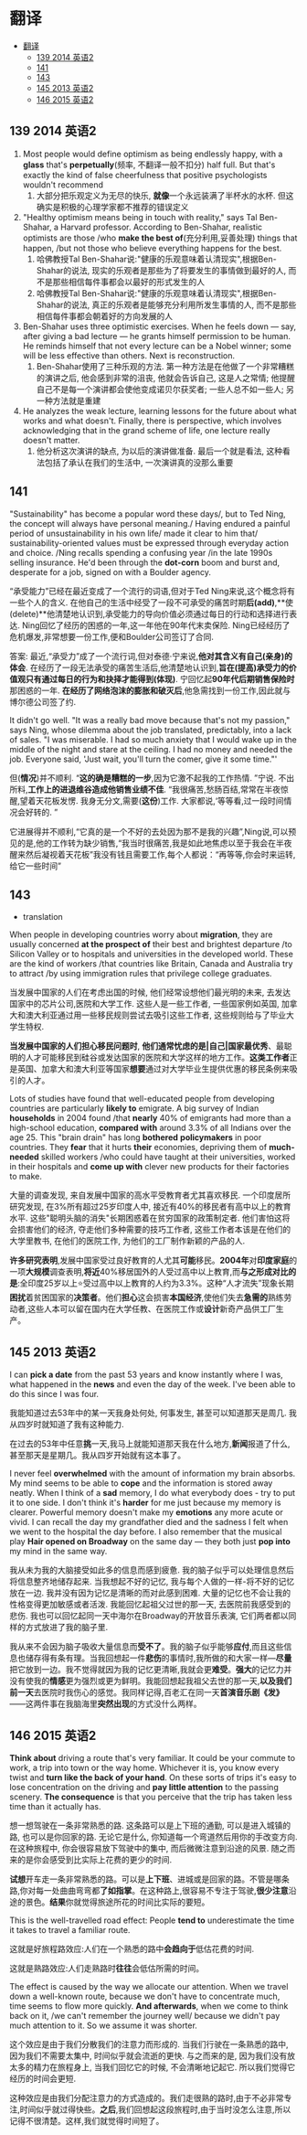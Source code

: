 # 翻译

- [翻译](#翻译)
  - [139 2014 英语2](#139-2014-英语2)
  - [141](#141)
  - [143](#143)
  - [145 2013 英语2](#145-2013-英语2)
  - [146 2015 英语2](#146-2015-英语2)

## 139 2014 英语2

1. Most people would define optimism as being endlessly happy, with a **glass** that's **perpetually**(频率, 不翻译一般不扣分) half full. But that's exactly the kind of false cheerfulness that positive psychologists wouldn't recommend
   1. 大部分把乐观定义为无尽的快乐, **就像**一个永远装满了半杯水的水杯. 但这确实是积极的心理学家都不推荐的错误定义
2. "Healthy optimism means being in touch with reality," says Tal Ben-Shahar, a Harvard professor. According to Ben-Shahar, realistic optimists are those /who **make the best of**(充分利用,妥善处理) things that happen, /but not those who believe everything happens for the best.
   1. 哈佛教授Tal Ben-Shahar说:"健康的乐观意味着认清现实",根据Ben-Shahar的说法, 现实的乐观者是那些为了将要发生的事情做到最好的人, 而不是那些相信每件事都会以最好的形式发生的人
   2. 哈佛教授Tal Ben-Shahar说:"健康的乐观意味着认清现实",根据Ben-Shahar的说法, 真正的乐观者是能够充分利用所发生事情的人, 而不是那些相信每件事都会朝着好的方向发展的人
3. Ben-Shahar uses three optimistic exercises. When he feels down — say, after giving a bad lecture — he grants himself permission to be human. He reminds himself that not every lecture can be a Nobel winner; some will be less effective than others. Next is reconstruction.
   1. Ben-Shahar使用了三种乐观的方法. 第一种方法是在他做了一个非常糟糕的演讲之后, 他会感到非常的沮丧, 他就会告诉自己, 这是人之常情; 他提醒自己不是每一个演讲都会使他变成诺贝尔获奖者; 一些人总不如一些人; 另一种方法就是重建
4. He analyzes the weak lecture, learning lessons for the future about what works and what doesn't. Finally, there is perspective, which involves acknowledging that in the grand scheme of life, one lecture really doesn't matter.
   1. 他分析这次演讲的缺点, 为以后的演讲做准备. 最后一个就是看法, 这种看法包括了承认在我们的生活中, 一次演讲真的没那么重要

## 141

"Sustainability" has become a popular word these days/, but to Ted Ning, the concept will always have personal meaning./ Having endured a painful period of unsustainability in his own life/ made it clear to him that/ sustainability-oriented values must be expressed through everyday action and choice. /Ning recalls spending a confusing year /in the late 1990s selling insurance. He'd been through the **dot-corn** boom and burst and, desperate for a job, signed on with a Boulder agency.

“承受能力”已经在最近变成了一个流行的词语,但对于Ted Ning来说,这个概念将有一些个人的含义. 在他自己的生活中经受了一段不可承受的痛苦时期**后(add)**,**使(delete)**他清楚地认识到,承受能力的导向价值必须通过每日的行动和选择进行表达. Ning回忆了经历的困惑的一年,这一年他在90年代末卖保险. Ning已经经历了危机爆发,非常想要一份工作,便和Boulder公司签订了合同.

答案: 最近,“承受力”成了一个流行词,但对泰德·宁来说,**他对其含义有自己(亲身)的体会**. 在经历了一段无法承受的痛苦生活后,他清楚地认识到,**旨在(提高)承受力的价值观只有通过每日的行为和抉择才能得到(体现)**. 宁回忆起**90年代后期销售保险时**那困惑的一年. **在经历了网络泡沫的膨胀和破灭后**,他急需找到一份工作,因此就与博尔德公司签了约.

It didn't go well. "It was a really bad move because that's not my passion," says Ning, whose dilemma about the job translated, predictably, into a lack of sales. "I was miserable. I had so much anxiety that I would wake up in the middle of the night and stare at the ceiling. I had no money and needed the job. Everyone said, 'Just wait, you'll turn the comer, give it some time."'

但(**情况**)并不顺利. “**这的确是糟糕的一步**,因为它激不起我的工作热情. ”宁说. 不出所料,**工作上的进退维谷造成他销售业绩不佳**. “我很痛苦,愁肠百结,常常在半夜惊醒,望着天花板发愣. 我身无分文,需要(**这份**)工作. 大家都说,‘等等看,过一段时间情况会好转的. ”

它进展得并不顺利,“它真的是一个不好的去处因为那不是我的兴趣”,Ning说,可以预见的是,他的工作转为缺少销售,“我当时很痛苦,我是如此地焦虑以至于我会在半夜醒来然后凝视着天花板”我没有钱且需要工作,每个人都说：“再等等,你会时来运转,给它一些时间”

## 143

- translation

When people in developing countries worry about **migration**, they are usually concerned **at the prospect of** their best and brightest departure /to Silicon Valley or to hospitals and universities in the developed world. These are the kind of workers /that countries like Britain, Canada and Australia try to attract /by using immigration rules that privilege college graduates.

当发展中国家的人们在考虑出国的时候, 他们经常设想他们最光明的未来, 去发达国家中的芯片公司,医院和大学工作. 这些人是一些工作者, 一些国家例如英国, 加拿大和澳大利亚通过用一些移民规则尝试去吸引这些工作者, 这些规则给与了毕业大学生特权.

**当发展中国家的人们担心移民问题时**, **他们通常忧虑的是|自己|国家最优秀**、最聪明的人才可能移民到硅谷或发达国家的医院和大学这样的地方工作。**这类工作者**正是英国、加拿大和澳大利亚等国家**想要**通过对大学毕业生提供优惠的移民条例来吸引的人才。

Lots of studies have found that well-educated people from developing countries are particularly **likely to** emigrate. A big survey of Indian **households** in 2004 found /that **nearly** 40% of emigrants had more than a high-school education, **compared with** around 3.3% of all Indians over the age 25. This "brain drain" has long **bothered** **policymakers** in poor countries. They **fear** that it hurts **their** economies, depriving them of **much-needed** skilled workers /who could have taught at their universities, worked in their hospitals and **come up with** clever new products for their factories to make.

大量的调查发现, 来自发展中国家的高水平受教育者尤其喜欢移民. 一个印度居所研究发现, 在3%所有超过25岁印度人中, 接近有40%的移民者有高中以上的教育水平. 这些"聪明头脑的消失"长期困惑着在贫穷国家的政策制定者. 他们害怕这将会损害他们的经济, 夺走他们多种需要的技巧工作者, 这些工作者本该是在他们的大学里教书, 在他们的医院工作, 为他们的工厂制作新颖的产品的人.

**许多研究表明**,发展中国家受过良好教育的人尤其**可能**移民。**2004年**对**印度家庭**的一项**大规模**调查表明,**将近**40%移居国外的人受过高中以上教育,而**与之形成对比的是**:全印度25岁以上⭐受过高中以上教育的人约为3.3%。这种“人才流失”现象长期**困扰**着贫困国家的**决策者**。他们**担心**这会损害**本国经济**,使他们失去**急需的**熟练劳动者,这些人本可以留在国内在大学任教、在医院工作或**设计**新奇产品供工厂生产。

## 145 2013 英语2

I can **pick a date** from the past 53 years and know instantly where I was, what happened in the **news** and even the day of the week. I've been able to do this since I was four.

我能知道过去53年中的某一天我身处何处, 何事发生, 甚至可以知道那天是周几. 我从四岁时就知道了我有这种能力.

在过去的53年中任意**挑**一天,我马上就能知道那天我在什么地方,**新闻**报道了什么,甚至那天是星期几。我从四岁开始就有这本事了。

I never feel **overwhelmed** with the amount of information my brain absorbs. My mind seems to be able to **cope** and the information is stored away neatly. When I think of a **sad** memory, I do what everybody does - try to put it to one side. I don't think it's **harder** for me just because my memory is clearer. Powerful memory doesn't make my **emotions** any more acute or vivid. I can recall the day my grandfather died and the sadness I felt when we went to the hospital the day before. I also remember that the musical play **Hair opened on Broadway** on the same day — they both just **pop into** my mind in the same way.

我从未为我的大脑接受如此多的信息而感到疲惫. 我的脑子似乎可以处理信息然后将信息整齐地储存起来. 当我想起不好的记忆, 我与每个人做的一样-将不好的记忆放在一边. 我并没有因为记忆是清晰的而对此感到困难. 大量的记忆也不会让我的性格变得更加敏感或者活泼. 我能回忆起祖父过世的那一天, 去医院前我感受到的悲伤. 我也可以回忆起同一天中海尔在Broadway的开放音乐表演, 它们两者都以同样的方式放进了我的脑子里.

我从来不会因为脑子吸收大量信息而**受不了**。我的脑子似乎能够**应付**,而且这些信息也储存得有条有理。当我回想起一件**悲伤**的事情时,我所做的和大家一样—**尽量**把它放到一边。我不觉得就因为我的记忆更清晰,我就会更**难受**。**强大**的记忆力并没有使我的**情感**更为强烈或更为鲜明。我能回想起我祖父去世的那一天,**以及我们前一天**去医院时我伤心的感觉。我同样记得,百老汇在同一天**首演音乐剧《发》**——这两件事在我脑海里**突然出现**的方式没什么两样。

## 146 2015 英语2

**Think about** driving a route that's very familiar. It could be your commute to work, a trip into town or the way home. Whichever it is, you know every twist and **turn like the back of your hand**. On these sorts of trips it's easy to lose concentration on the driving and **pay little attention** to the passing scenery. **The consequence** is that you perceive that the trip has taken less time than it actually has.

想一想驾驶在一条非常熟悉的路. 这条路可以是上下班的通勤, 可以是进入城镇的路, 也可以是你回家的路. 无论它是什么, 你知道每一个弯道然后用你的手改变方向. 在这种旅程中, 你会很容易放下驾驶中的集中, 而后微微注意到沿途的风景. 随之而来的是你会感受到比实际上花费的更少的时间.

**试想**开车走一条非常熟悉的路。可以是**上下班**、进城或是回家的路。不管是哪条路,你对每一处曲曲弯弯都**了如指掌**。在这种路上,很容易不专注于驾驶,**很少注意**沿途的景色。**结果**你就觉得旅途所花的时间比实际的要短。

This is the well-travelled road effect: People **tend to** underestimate the time it takes to travel a familiar route.

这就是好旅程路效应:人们在一个熟悉的路中**会趋向于**低估花费的时间.

这就是熟路效应:人们走熟路时**往往**会低估所需的时间。

The effect is caused by the way we allocate our attention. When we travel down a well-known route, because we don't have to concentrate much, time seems to flow more quickly. **And afterwards**, when we come to think back on it, /we can't remember the journey well/ because we didn't pay much attention to it. So we assume it was shorter.

这个效应是由于我们分散我们的注意力而形成的. 当我们行驶在一条熟悉的路中, 因为我们不需要太集中, 时间似乎就会流逝的更快. 与之而来的是, 因为我们没有放太多的精力在旅程身上, 当我们回忆它的时候, 不会清晰地记起它. 所以我们觉得它经历的时间会更短.

这种效应是由我们分配注意力的方式造成的。我们走很熟的路时,由于不必非常专注,时间似乎就过得快些。**之后**,我们回想起这段旅程时,由于当时没怎么注意,所以记得不很清楚。这样,我们就觉得时间短了。
